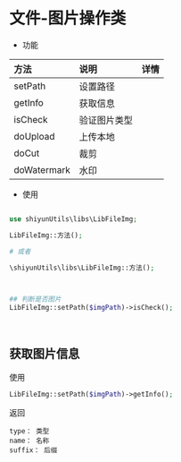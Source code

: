 # 文件-图片操作类

- 功能

| 方法        | 说明         | 详情 |
| :---------- | :----------- | :--- |
| setPath     | 设置路径     |      |
| getInfo     | 获取信息     |      |
| isCheck     | 验证图片类型 |      |
| doUpload    | 上传本地     |      |
| doCut       | 裁剪         |      |
| doWatermark | 水印         |      |



- 使用

```php

use shiyunUtils\libs\LibFileImg;

LibFileImg::方法();

# 或者

\shiyunUtils\libs\LibFileImg::方法();



## 判断是否图片
LibFileImg::setPath($imgPath)->isCheck();

 
```

## 获取图片信息

使用

```php
LibFileImg::setPath($imgPath)->getInfo();
```
返回
~~~
type： 类型
name： 名称
suffix： 后缀
~~~

